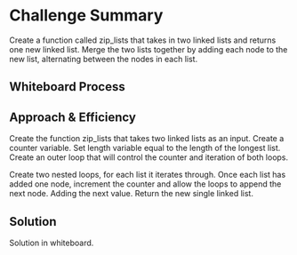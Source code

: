 # Challenge Summary
Create a function called zip_lists that takes in two linked lists and returns one new linked list. Merge the two lists together by adding each node to the new list, alternating between the nodes in each list.

## Whiteboard Process


## Approach & Efficiency
Create the function zip_lists that takes two linked lists as an input.
Create a counter variable.
Set length variable equal to the length of the longest list.
Create an outer loop that will control the counter and iteration of both loops.

Create two nested loops, for each list it iterates through.
Once each list has added one node, increment the counter and allow the loops to append the next node. Adding the next value.
Return the new single linked list.

## Solution
Solution in whiteboard.
